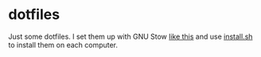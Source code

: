 dotfiles
========

Just some dotfiles. I set them up with GNU Stow [like this][1]
and use [install.sh][2] to install them on each computer.

[1]: http://brandon.invergo.net/news/2012-05-26-using-gnu-stow-to-manage-your-dotfiles.html
[2]: install.sh
